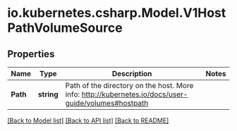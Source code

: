 # io.kubernetes.csharp.Model.V1HostPathVolumeSource
## Properties

Name | Type | Description | Notes
------------ | ------------- | ------------- | -------------
**Path** | **string** | Path of the directory on the host. More info: http://kubernetes.io/docs/user-guide/volumes#hostpath | 

[[Back to Model list]](../README.md#documentation-for-models) [[Back to API list]](../README.md#documentation-for-api-endpoints) [[Back to README]](../README.md)

